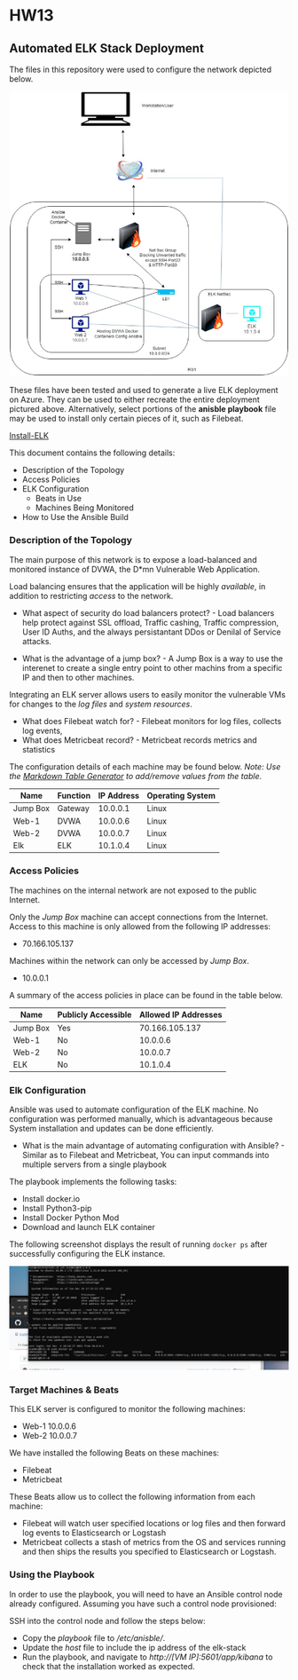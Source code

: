 # HW13
## Automated ELK Stack Deployment

The files in this repository were used to configure the network depicted below.

![TODO: Update the path with the name of your diagram](https://github.com/IrishPHX/HW13/blob/main/Diagrams/HW13%20Diagram.jpg?raw=true)

These files have been tested and used to generate a live ELK deployment on Azure. They can be used to either recreate the entire deployment pictured above. Alternatively, select portions of the **anisble playbook** file may be used to install only certain pieces of it, such as Filebeat.

 [Install-ELK](https://github.com/IrishPHX/HW13/blob/main/Ansible/install-elk.yml.txt)
  

This document contains the following details:
- Description of the Topology
- Access Policies
- ELK Configuration
  - Beats in Use
  - Machines Being Monitored
- How to Use the Ansible Build


### Description of the Topology

The main purpose of this network is to expose a load-balanced and monitored instance of DVWA, the D*mn Vulnerable Web Application.

Load balancing ensures that the application will be highly *available*, in addition to restricting *access* to the network.
- What aspect of security do load balancers protect? - Load balancers help protect against SSL offload, Traffic cashing, Traffic compression, User ID Auths, and the always persistantant DDos or Denilal of Service attacks.

- What is the advantage of a jump box? - A Jump Box is a way to use the interenet to create a single entry point to other machins from a specific IP and then to other machines.

Integrating an ELK server allows users to easily monitor the vulnerable VMs for changes to the *log files* and *system resources*.
- What does Filebeat watch for? - Filebeat monitors for log files, collects log events,
- What does Metricbeat record? - Metricbeat records metrics and statistics

The configuration details of each machine may be found below.
_Note: Use the [Markdown Table Generator](http://www.tablesgenerator.com/markdown_tables) to add/remove values from the table_.

| Name     | Function | IP Address | Operating System |
|----------|----------|------------|------------------|
| Jump Box | Gateway  | 10.0.0.1   | Linux            |
| Web-1    |  DVWA    | 10.0.0.6   | Linux            |
| Web-2    |  DVWA    | 10.0.0.7   | Linux            |
| Elk      |  ELK     | 10.1.0.4   | Linux            |

### Access Policies

The machines on the internal network are not exposed to the public Internet. 

Only the *Jump Box* machine can accept connections from the Internet. Access to this machine is only allowed from the following IP addresses:
- 70.166.105.137

Machines within the network can only be accessed by *Jump Box*.
- 10.0.0.1

A summary of the access policies in place can be found in the table below.

| Name     | Publicly Accessible | Allowed IP Addresses |
|----------|---------------------|----------------------|
| Jump Box | Yes                 | 70.166.105.137       |
| Web-1    | No                  | 10.0.0.6             |
| Web-2    | No                  | 10.0.0.7             |
| ELK      | No                  | 10.1.0.4             |

### Elk Configuration

Ansible was used to automate configuration of the ELK machine. No configuration was performed manually, which is advantageous because System installation and updates can be done efficiently.
- What is the main advantage of automating configuration with Ansible? - Similar as to Filebeat and Metricbeat, You can input commands into multiple servers from a single playbook


The playbook implements the following tasks:
- Install docker.io
- Install Python3-pip
- Install Docker Python Mod
- Download and launch ELK container

The following screenshot displays the result of running `docker ps` after successfully configuring the ELK instance.

![sudo docker ps](https://github.com/IrishPHX/HW13/blob/main/Diagrams/dockerPS_2.JPG?raw=true)

### Target Machines & Beats
This ELK server is configured to monitor the following machines:
- Web-1 10.0.0.6
- Web-2 10.0.0.7

We have installed the following Beats on these machines:
- Filebeat
- Metricbeat

These Beats allow us to collect the following information from each machine:
- Filebeat will watch user specified locations or log files and then forward log events to Elasticsearch or Logstash
- Metricbeat collects a stash of metrics from the OS and services running and then ships the results you specified to Elasticsearch or Logstash.

### Using the Playbook
In order to use the playbook, you will need to have an Ansible control node already configured. Assuming you have such a control node provisioned: 

SSH into the control node and follow the steps below:
- Copy the *playbook* file to */etc/anisble/*.
- Update the *host* file to include the ip address of the elk-stack
- Run the playbook, and navigate to *http://[VM IP]:5601/app/kibana* to check that the installation worked as expected.


